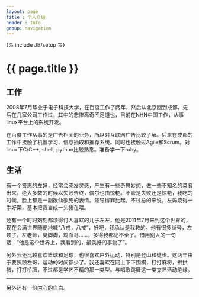 ```yaml
---
layout: page
title : 个人介绍
header : Info
group: navigation
---
```

{% include JB/setup %}

<h1 class="emphnext">{{ page.title }}</h1>

## 工作

2008年7月毕业于电子科技大学，在百度工作了两年，然后从北京回到成都。先后在几家公司工作过，其中的悲惨离奇不足道也，目前在NHN中国工作，从事linux平台上的系统开发。

在百度工作从事的是广告相关的业务，所以对互联网广告比较了解。后来在成都的工作中接触了机器学习、信息抽取和推荐系统。同时也接触过Agile和Scrum。对linux下C/C++, shell, python比较熟悉。准备学一下ruby。

## 生活

有一个贤惠的左妈，经常会突发灵感，产生有一些奇思妙想，做一些不知名的菜肴出来，绝大多数的时候以失败告终，偶尔也由惊艳。不管是失败还是惊艳，我吃的时候，脸上都是一副欲仙欲死的表情。领导得罪比起。不过总的来说，左妈烧得一手好菜，基本把我当成一头猪在喂。

还有一个时时刻刻都烦得讨人喜欢的儿子左左，他是2011年7月来到这个世界的，现在会满世界随便地喊“八戒，八戒”，好吧，我承认是我教的。他有很多绰号，左烦子，左老师，臭脚脚，鸡血哥……，多得我都记不全了。借用别人的一句话：“他是这个世界上，我看到的，最美好的事物了”。

另外我还比较喜欢篮球和足球，也很喜欢户外运动，特别是登山和徒步。这两年由于要照顾左哥，运动的时间都少了。我还喜欢在网上下下围棋，打打麻将，拱拱猪，打打桥牌，不过都是学艺不精的那一类型。与唱歌跳舞这一类文艺活动绝缘。

-----

另外还有一份[内心的自白](/tech/about/)。
